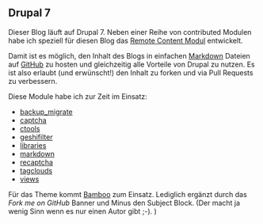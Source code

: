 <!--Making Off-->

## Drupal 7 ##

Dieser Blog läuft auf Drupal 7. Neben einer Reihe von contributed Modulen habe ich speziell für diesen Blog das [Remote Content Modul][1] entwickelt.

Damit ist es möglich, den Inhalt des Blogs in einfachen [Markdown][2] Dateien auf [GitHub][3] zu hosten und gleichzeitig alle Vorteile von Drupal zu nutzen. Es ist also erlaubt (und erwünscht!) den Inhalt zu forken und via Pull Requests zu verbessern.

Diese Module habe ich zur Zeit im Einsatz:

* [backup_migrate](http://drupal.org/project/backup_migrate)
* [captcha](http://drupal.org/project/captcha)
* [ctools](http://drupal.org/project/ctools)
* [geshifilter](http://drupal.org/project/geshifilter)
* [libraries](http://drupal.org/project/libraries)
* [markdown](http://drupal.org/project/markdown)
* [recaptcha](http://drupal.org/project/recaptcha)
* [tagclouds](http://drupal.org/project/tagclouds)
* [views](http://drupal.org/project/views)

Für das Theme kommt [Bamboo][4] zum Einsatz. Lediglich ergänzt durch das *Fork me on GitHub* Banner und Minus den Subject Block. (Der macht ja wenig Sinn wenn es nur einen Autor gibt ;-). )

[1]: (http://drupal.org/sandbox/pluess/1947992)
[2]: (http://daringfireball.net/projects/markdown/syntax)
[3]: (https://github.com)
[4]: (http://drupal.org/project/bamboo)
